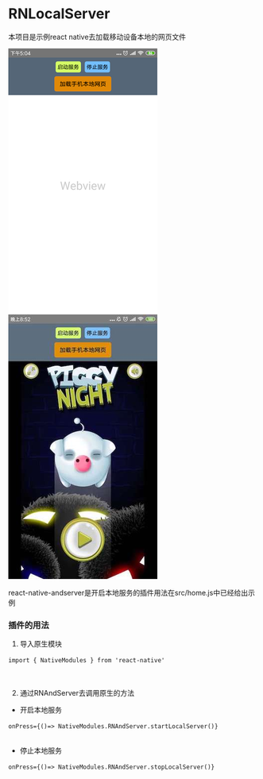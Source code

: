 # RNLocalServer

本项目是示例react native去加载移动设备本地的网页文件

![image text](https://github.com/duguodong258/RNLocalServer/blob/master/src/images/screen_shot2.png)
![image text](https://github.com/duguodong258/RNLocalServer/blob/master/src/images/screen_shot.jpg)

react-native-andserver是开启本地服务的插件用法在src/home.js中已经给出示例

### 插件的用法

1. 导入原生模块

`import { NativeModules } from 'react-native'`<br><br><br>



2. 通过RNAndServer去调用原生的方法

+ 开启本地服务<br>

` onPress={()=> NativeModules.RNAndServer.startLocalServer()} `<br><br>

+ 停止本地服务

` onPress={()=> NativeModules.RNAndServer.stopLocalServer()} `
